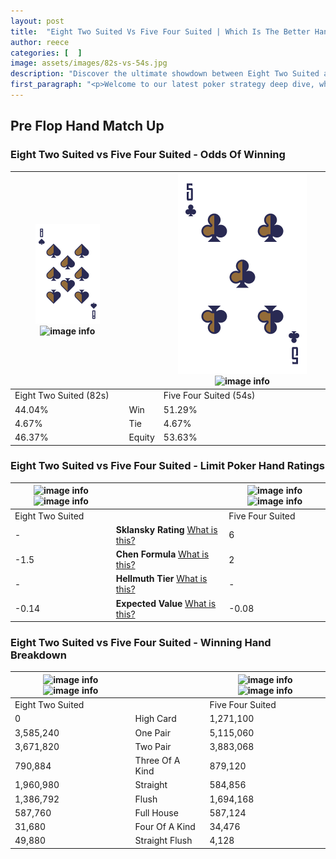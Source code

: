 ```yaml
---
layout: post
title:  "Eight Two Suited Vs Five Four Suited | Which Is The Better Hand In Poker? A Complete Guide"
author: reece
categories: [  ]
image: assets/images/82s-vs-54s.jpg
description: "Discover the ultimate showdown between Eight Two Suited and Five Four Suited in poker! Uncover the odds, strategies, and scenarios where one hand triumphs over the other. Get ready to up your poker game with this thrilling analysis."
first_paragraph: "<p>Welcome to our latest poker strategy deep dive, where we're pitting two distinct hands against each other in a high-stakes showdown: Eight Two Suited vs Five Four Suited.</p><p>In the dynamic world of poker, every decision counts, and knowing which hand holds the upper hand is key to your success at the table.</p><p>In this article, we'll dissect these two hands, explore the scenarios where one dominates the other, and equip you with the knowledge to make strategic choices that can tip the odds in your favor.</p><p>Get ready to unravel the intriguing dynamics of these poker hands and elevate your game to new heights.</p>"
---
```




[comment]: # (sp0)

## Pre Flop Hand Match Up

<div class="table hand-ratings" markdown="1"> 



### Eight Two Suited vs Five Four Suited - Odds Of Winning


    
| ![image info](assets/images/hand1/8.png) ![image info](assets/images/hand1/2s.png) |  | ![image info](assets/images/hand2/5.png) ![image info](assets/images/hand2/4s.png) |
| -------- | -------- | -------- |
| Eight Two Suited (82s) |  | Five Four Suited (54s) |
| 44.04% | Win | 51.29% |
| 4.67% | Tie | 4.67% |
| 46.37% | Equity | 53.63% |




[comment]: # (sp1)



### Eight Two Suited vs Five Four Suited - Limit Poker Hand Ratings


    
| ![image info](https://www.riverpairs.com/assets/images/hand1/8.png) ![image info](https://www.riverpairs.com/assets/images/hand1/2s.png) |  | ![image info](https://www.riverpairs.com/assets/images/hand2/5.png) ![image info](https://www.riverpairs.com/assets/images/hand2/4s.png) |
| -------- | -------- | -------- |
| Eight Two Suited |  | Five Four Suited |
| - | **Sklansky Rating** [What is this?](/sklansky-rating-explained) | 6 |
| -1.5 | **Chen Formula** [What is this?](/chen-formula-explained) | 2 |
| - | **Hellmuth Tier** [What is this?](/Hellmuth-tier-explained) | - |
| -0.14 | **Expected Value** [What is this?](/expected-value-explained) | -0.08 |




[comment]: # (sp2)



### Eight Two Suited vs Five Four Suited - Winning Hand Breakdown


    
| ![image info](https://www.riverpairs.com/assets/images/hand1/8.png) ![image info](https://www.riverpairs.com/assets/images/hand1/2s.png) |  | ![image info](https://www.riverpairs.com/assets/images/hand2/5.png) ![image info](https://www.riverpairs.com/assets/images/hand2/4s.png) |
| -------- | -------- | -------- |
| Eight Two Suited |  | Five Four Suited |
| 0 | High Card | 1,271,100 |
| 3,585,240 | One Pair | 5,115,060 |
| 3,671,820 | Two Pair | 3,883,068 |
| 790,884 | Three Of A Kind | 879,120 |
| 1,960,980 | Straight | 584,856 |
| 1,386,792 | Flush | 1,694,168 |
| 587,760 | Full House | 587,124 |
| 31,680 | Four Of A Kind | 34,476 |
| 49,880 | Straight Flush | 4,128 |




[comment]: # (sp3)



</div>

[comment]: # (sp4)



[comment]: # (sp5)

